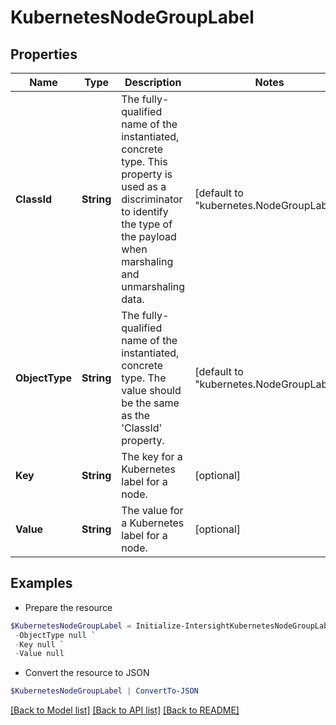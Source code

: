 # KubernetesNodeGroupLabel
## Properties

Name | Type | Description | Notes
------------ | ------------- | ------------- | -------------
**ClassId** | **String** | The fully-qualified name of the instantiated, concrete type. This property is used as a discriminator to identify the type of the payload when marshaling and unmarshaling data. | [default to "kubernetes.NodeGroupLabel"]
**ObjectType** | **String** | The fully-qualified name of the instantiated, concrete type. The value should be the same as the &#39;ClassId&#39; property. | [default to "kubernetes.NodeGroupLabel"]
**Key** | **String** | The key for a Kubernetes label for a node. | [optional] 
**Value** | **String** | The value for a Kubernetes label for a node. | [optional] 

## Examples

- Prepare the resource
```powershell
$KubernetesNodeGroupLabel = Initialize-IntersightKubernetesNodeGroupLabel  -ClassId null `
 -ObjectType null `
 -Key null `
 -Value null
```

- Convert the resource to JSON
```powershell
$KubernetesNodeGroupLabel | ConvertTo-JSON
```

[[Back to Model list]](../README.md#documentation-for-models) [[Back to API list]](../README.md#documentation-for-api-endpoints) [[Back to README]](../README.md)


